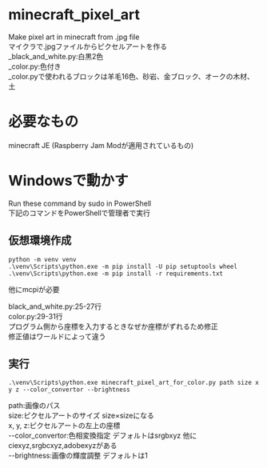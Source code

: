 # minecraft_pixel_art
Make pixel art in minecraft from .jpg file  
マイクラで.jpgファイルからピクセルアートを作る\
_black_and_white.py:白黒2色\
_color.py:色付き\
_color.pyで使われるブロックは羊毛16色、砂岩、金ブロック、オークの木材、土

# 必要なもの
minecraft JE (Raspberry Jam Modが適用されているもの)

# Windowsで動かす
Run these command by sudo in PowerShell  
下記のコマンドをPowerShellで管理者で実行

## 仮想環境作成

```
python -m venv venv
.\venv\Scripts\python.exe -m pip install -U pip setuptools wheel
.\venv\Scripts\python.exe -m pip install -r requirements.txt
```
他にmcpiが必要

black_and_white.py:25-27行\
color.py:29-31行\
プログラム側から座標を入力するときなぜか座標がずれるため修正\
修正値はワールドによって違う

## 実行

```
.\venv\Scripts\python.exe minecraft_pixel_art_for_color.py path size x y z --color_convertor --brightness
```
path:画像のパス\
size:ピクセルアートのサイズ size×sizeになる\
x, y, z:ピクセルアートの左上の座標\
--color_convertor:色相変換指定 デフォルトはsrgbxyz 他にciexyz,srgbcxyz,adobexyzがある\
--brightness:画像の輝度調整 デフォルトは1